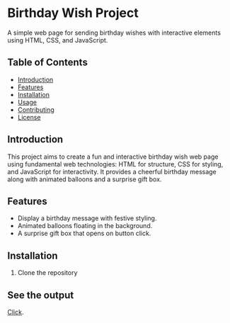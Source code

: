 # Birthday Wish Project


A simple web page for sending birthday wishes with interactive elements using HTML, CSS, and JavaScript.

## Table of Contents

- [Introduction](#introduction)
- [Features](#features)
- [Installation](#installation)
- [Usage](#usage)
- [Contributing](#contributing)
- [License](#license)

## Introduction

This project aims to create a fun and interactive birthday wish web page using fundamental web technologies: HTML for structure, CSS for styling, and JavaScript for interactivity. It provides a cheerful birthday message along with animated balloons and a surprise gift box.

## Features

- Display a birthday message with festive styling.
- Animated balloons floating in the background.
- A surprise gift box that opens on button click.

## Installation

1. Clone the repository



## See the output
 [Click](https://bharathipriyan08.github.io/birthday-wish/).

